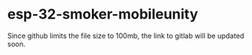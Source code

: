 # esp-32-smoker-mobileunity

Since github limits the file size to 100mb, the link to gitlab will be updated soon.
